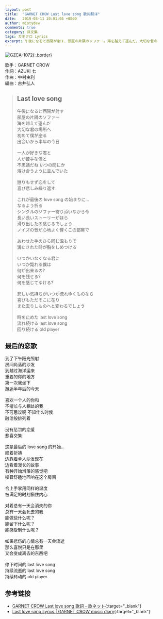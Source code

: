 ```yaml
---
layout: post
title:  "GARNET CROW Last love song 歌词翻译"
date:   2019-08-11 20:01:05 +0800
author: mistydew
comments: true
category: 译文集
tags: ガネクロ Lyrics
excerpt: 午後になると西陽が射す、部屋の片隅のソファー。海を越えて運んだ、大切な君の場所へ。初めて僕が座る、出会いから半年の今日。
---
```

![GZCA-1072](https://crowsub.github.io/assets/images/discography/single/GZCA-1072.jpg){:.border}

歌手：GARNET CROW<br>
作詞：AZUKI 七<br>
作曲：中村由利<br>
編曲：古井弘人

<blockquote class="lyric-original">
  <h2>Last love song</h2>
  <p>
    午後になると西陽が射す<br>
    部屋の片隅のソファー<br>
    海を越えて運んだ<br>
    大切な君の場所へ<br>
    初めて僕が座る<br>
    出会いから半年の今日<br>
    <br>
    一人が好きな君と<br>
    人が苦手な僕と<br>
    不思議だね いつの間にか<br>
    溶け合うように並んでいた<br>
    <br>
    懲りもせず恋をして<br>
    喜び悲しみ繰り返す<br>
    <br>
    これが最後の love song の始まりに…<br>
    なるよう祈る<br>
    シングルのソファー寄り添いながら今<br>
    長い長いストーリーがほら<br>
    滑り出したの感じるでしょう<br>
    ノイズの音が心地よく響くこの部屋で<br>
    <br>
    あわせた手のひら同じ温もりで<br>
    満たされた時が胸をしめつける<br>
    <br>
    いつかいなくなる君に<br>
    いつか斃れる僕は<br>
    何が出来るの?<br>
    何を残せる?<br>
    何を感じてゆける?<br>
    <br>
    悲しい気持ちがいつか流れゆくものなら<br>
    喜びもただそこに在り<br>
    また去りしものへと変わるでしょう<br>
    <br>
    時を止めた last love song<br>
    流れ続ける last love song<br>
    回り続ける old player
  </p>
</blockquote>

<div class="lyric-translation">
  <h2>最后的恋歌</h2>
  <p>
    到了下午阳光照射<br>
    房间角落的沙发<br>
    到越过海洋运来<br>
    重要的你的地方<br>
    第一次我坐下<br>
    邂逅半年后的今天<br>
    <br>
    喜欢一个人的你和<br>
    不擅长与人相处的我<br>
    不可思议啊 不知什么时候<br>
    融洽般排列着<br>
    <br>
    没有惩罚的恋爱<br>
    悲喜交集<br>
    <br>
    这是最后的 love song 的开始…<br>
    顺着祈祷<br>
    边靠着单人沙发现在<br>
    边看着漫长的故事<br>
    有种开始滑落的感觉吧<br>
    噪音舒适地回响在这个房间<br>
    <br>
    合上手掌用同样的温度<br>
    被满足的时刻揪住内心<br>
    <br>
    对着总有一天会消失的你<br>
    总有一天会死去的我<br>
    能做些什么呢？<br>
    能留下什么呢？<br>
    能感受到什么呢？<br>
    <br>
    如果悲伤的心情总有一天会流逝<br>
    那么喜悦只是在那里<br>
    又会变成离去的东西吧<br>
    <br>
    停下时间的 last love song<br>
    持续流逝的 last love song<br>
    持续转动的 old player
  </p>
</div>

## 参考链接

* [GARNET CROW Last love song 歌詞 - 歌ネット](https://www.uta-net.com/song/20145){:target="_blank"}
* [Last love song Lyrics \| GARNET CROW music diary](https://crowsub.github.io/lyrics/original/Last%20love%20song.html){:target="_blank"}
